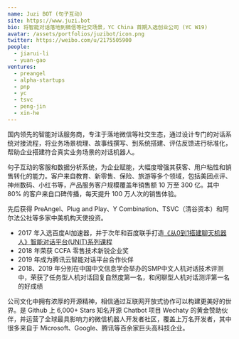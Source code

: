 ```yaml
---
name: Juzi BOT (句子互动)
site: https://www.juzi.bot
bio: 将智能对话落地到微信等社交场景，YC China 首期入选创业公司 (YC W19)
avatar: /assets/portfolios/juzibot/icon.png
twitter: https://weibo.com/u/2175505900
people:
  - jiarui-li
  - yuan-gao
ventures:
  - preangel
  - alpha-startups
  - pnp
  - yc
  - tsvc
  - peng-jin
  - xin-he
---
```


国内领先的智能对话服务商，专注于落地微信等社交生态，通过设计专门的对话系统对接流程，将业务场景梳理、故事线撰写、到系统搭建、评估反馈进行标准化，帮助企业搭建符合真实业务场景的对话机器人。

句子互动的客服和数据分析系统，为企业赋能，大幅度增强其获客、用户粘性和销售转化的能力。客户来自教育、新零售、保险、旅游等多个领域，包括美团点评、神州数码、小红书等，产品服务客户规模覆盖年销售额 10 万至 300 亿。其中 80% 的客户来自口碑传播，每天提升 100 万人次的销售体验。

先后获得 PreAngel、Plug and Play、Y Combination、TSVC（清谷资本）和阿尔法公社等多家中美机构天使投资。

- 2017 年入选百度AI加速器，并于次年和百度联手打造[《从0到1搭建聊天机器人》智能对话平台(UNIT)系列课程](https://ai.baidu.com/support/video)
- 2018 年荣获 CCFA 零售技术新锐企业奖
- 2019 年成为腾讯云智能对话平台合作伙伴
- 2018、2019 年分别在中国中文信息学会举办的SMP中文人机对话技术评测中，荣获了任务型人机对话回复自然度第一名，和闲聊型人机对话测评第一名的好成绩

公司文化中拥有浓厚的开源精神，相信通过互联网开放式协作可以构建更美好的世界。是 Github 上 6,000+ Stars 知名开源 Chatbot 项目 Wechaty 的黄金赞助伙伴，并运营了全球最具影响力的微信机器人开发者社区，覆盖上万名开发者，其中很多来自于 Microsoft、Google、腾讯等百余家巨头高科技企业。
